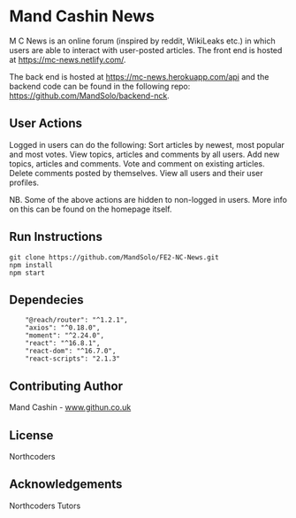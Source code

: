# Mand Cashin News

M C News is an online forum (inspired by reddit, WikiLeaks etc.) in which users are able to interact with user-posted articles. The front end is hosted at https://mc-news.netlify.com/.

The back end is hosted at https://mc-news.herokuapp.com/api and the backend code can be found in the following repo: https://github.com/MandSolo/backend-nck.

## User Actions

Logged in users can do the following:
Sort articles by newest, most popular and most votes.
View topics, articles and comments by all users.
Add new topics, articles and comments.
Vote and comment on existing articles.
Delete comments posted by themselves.
View all users and their user profiles.

NB. Some of the above actions are hidden to non-logged in users. More info on this can be found on the homepage itself.

## Run Instructions

```
git clone https://github.com/MandSolo/FE2-NC-News.git
npm install
npm start
```

## Dependecies

```
    "@reach/router": "^1.2.1",
    "axios": "^0.18.0",
    "moment": "^2.24.0",
    "react": "^16.8.1",
    "react-dom": "^16.7.0",
    "react-scripts": "2.1.3"
```

## Contributing Author

Mand Cashin - www.githun.co.uk

## License

Northcoders

## Acknowledgements 

Northcoders Tutors
